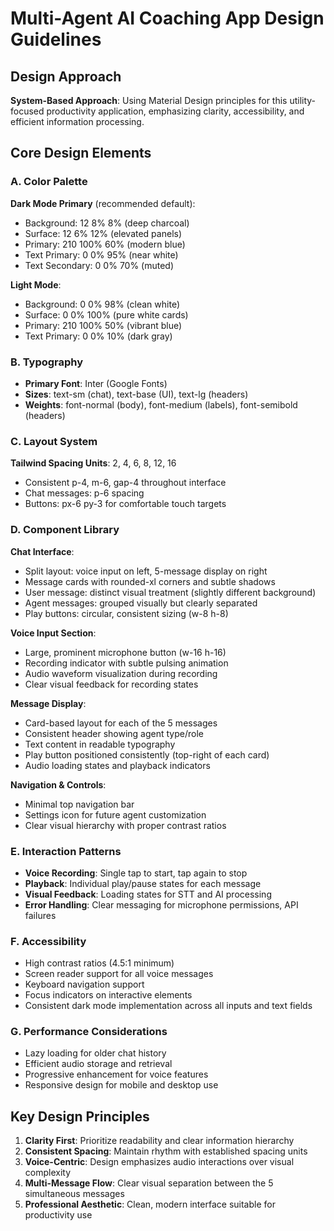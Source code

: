 # Multi-Agent AI Coaching App Design Guidelines

## Design Approach
**System-Based Approach**: Using Material Design principles for this utility-focused productivity application, emphasizing clarity, accessibility, and efficient information processing.

## Core Design Elements

### A. Color Palette
**Dark Mode Primary** (recommended default):
- Background: 12 8% 8% (deep charcoal)
- Surface: 12 6% 12% (elevated panels)
- Primary: 210 100% 60% (modern blue)
- Text Primary: 0 0% 95% (near white)
- Text Secondary: 0 0% 70% (muted)

**Light Mode**:
- Background: 0 0% 98% (clean white)
- Surface: 0 0% 100% (pure white cards)
- Primary: 210 100% 50% (vibrant blue)
- Text Primary: 0 0% 10% (dark gray)

### B. Typography
- **Primary Font**: Inter (Google Fonts)
- **Sizes**: text-sm (chat), text-base (UI), text-lg (headers)
- **Weights**: font-normal (body), font-medium (labels), font-semibold (headers)

### C. Layout System
**Tailwind Spacing Units**: 2, 4, 6, 8, 12, 16
- Consistent p-4, m-6, gap-4 throughout interface
- Chat messages: p-6 spacing
- Buttons: px-6 py-3 for comfortable touch targets

### D. Component Library

**Chat Interface**:
- Split layout: voice input on left, 5-message display on right
- Message cards with rounded-xl corners and subtle shadows
- User message: distinct visual treatment (slightly different background)
- Agent messages: grouped visually but clearly separated
- Play buttons: circular, consistent sizing (w-8 h-8)

**Voice Input Section**:
- Large, prominent microphone button (w-16 h-16)
- Recording indicator with subtle pulsing animation
- Audio waveform visualization during recording
- Clear visual feedback for recording states

**Message Display**:
- Card-based layout for each of the 5 messages
- Consistent header showing agent type/role
- Text content in readable typography
- Play button positioned consistently (top-right of each card)
- Audio loading states and playback indicators

**Navigation & Controls**:
- Minimal top navigation bar
- Settings icon for future agent customization
- Clear visual hierarchy with proper contrast ratios

### E. Interaction Patterns
- **Voice Recording**: Single tap to start, tap again to stop
- **Playback**: Individual play/pause states for each message
- **Visual Feedback**: Loading states for STT and AI processing
- **Error Handling**: Clear messaging for microphone permissions, API failures

### F. Accessibility
- High contrast ratios (4.5:1 minimum)
- Screen reader support for all voice messages
- Keyboard navigation support
- Focus indicators on interactive elements
- Consistent dark mode implementation across all inputs and text fields

### G. Performance Considerations
- Lazy loading for older chat history
- Efficient audio storage and retrieval
- Progressive enhancement for voice features
- Responsive design for mobile and desktop use

## Key Design Principles
1. **Clarity First**: Prioritize readability and clear information hierarchy
2. **Consistent Spacing**: Maintain rhythm with established spacing units
3. **Voice-Centric**: Design emphasizes audio interactions over visual complexity
4. **Multi-Message Flow**: Clear visual separation between the 5 simultaneous messages
5. **Professional Aesthetic**: Clean, modern interface suitable for productivity use